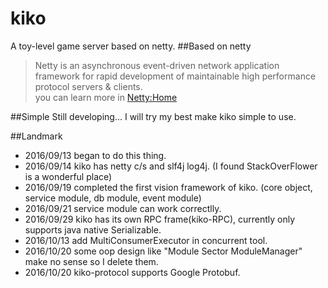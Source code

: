 # kiko
A toy-level game server based on netty.
##Based on netty
>Netty is an asynchronous event-driven network application framework 
for rapid development of maintainable high performance protocol servers & clients.  
you can learn more in [Netty:Home](http://netty.io/)  

##Simple
Still developing... I will try my best make kiko simple to use.  

##Landmark  
* 2016/09/13 began to do this thing.
* 2016/09/14 kiko has netty c/s and slf4j log4j. (I found StackOverFlower is a wonderful place)
* 2016/09/19 completed the first vision framework of kiko. (core object, service module, db module, event module)
* 2016/09/21 service module can work correctlly.
* 2016/09/29 kiko has its own RPC frame(kiko-RPC), currently only supports java native Serializable. 
* 2016/10/13 add MultiConsumerExecutor in concurrent tool.
* 2016/10/20 some oop design like "Module Sector ModuleManager" make no sense so I delete them.
* 2016/10/20 kiko-protocol supports Google Protobuf.
